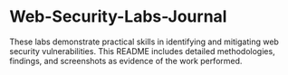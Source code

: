 # Web-Security-Labs-Journal
These labs demonstrate practical skills in identifying and mitigating web security vulnerabilities. This README includes detailed methodologies, findings, and screenshots as evidence of the work performed.
